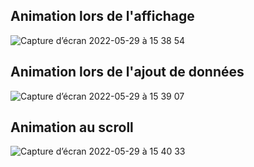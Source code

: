 ## Animation lors de l'affichage
![Capture d’écran 2022-05-29 à 15 38 54](https://user-images.githubusercontent.com/89834824/170871846-d3d56717-dbf8-48ea-a037-332790994ec2.png)


## Animation lors de l'ajout de données
![Capture d’écran 2022-05-29 à 15 39 07](https://user-images.githubusercontent.com/89834824/170871853-3e182ebf-d6a3-416d-b64d-460c261a2288.png)


## Animation au scroll
![Capture d’écran 2022-05-29 à 15 40 33](https://user-images.githubusercontent.com/89834824/170871918-1ab30d11-2281-4c89-b56a-acb794c70f91.png)
